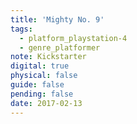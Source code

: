 ```yaml
---
title: 'Mighty No. 9'
tags:
  - platform_playstation-4
  - genre_platformer
note: Kickstarter
digital: true
physical: false
guide: false
pending: false
date: 2017-02-13
---
```

